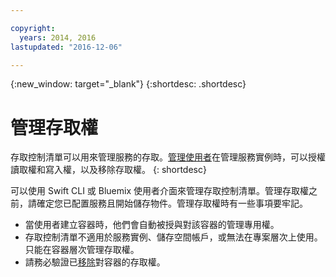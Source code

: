 ```yaml
---

copyright:
  years: 2014, 2016
lastupdated: "2016-12-06"

---
```

{:new_window: target="_blank"}
{:shortdesc: .shortdesc}



# 管理存取權

存取控制清單可以用來管理服務的存取。[管理使用者](/docs/services/ObjectStorage/os_access_types.html)在管理服務實例時，可以授權讀取權和寫入權，以及移除存取權。
{: shortdesc}


可以使用 Swift CLI 或 Bluemix 使用者介面來管理存取控制清單。管理存取權之前，請確定您已配置服務且開始儲存物件。管理存取權時有一些事項要牢記。
  * 當使用者建立容器時，他們會自動被授與對該容器的管理專用權。
  * 存取控制清單不適用於服務實例、儲存空間帳戶，或無法在專案層次上使用。只能在容器層次管理存取權。
  * 請務必驗證已[移除](/docs/services/ObjectStorage/os_remove_access.html)對容器的存取權。
